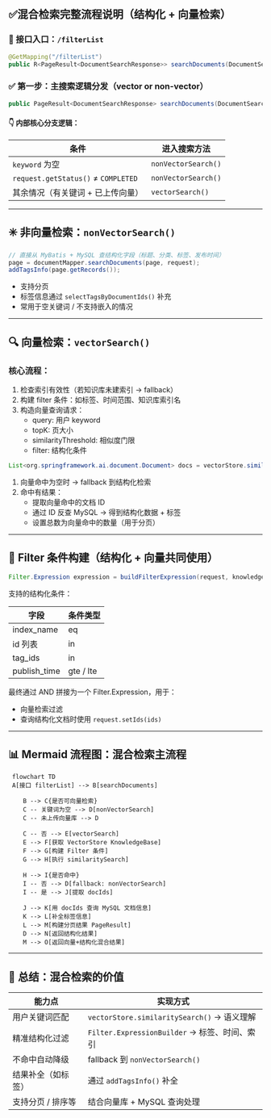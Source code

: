 ## ✅混合检索完整流程说明（结构化 + 向量检索）

### 🔹 接口入口：`/filterList`

```java
@GetMapping("/filterList")
public R<PageResult<DocumentSearchResponse>> searchDocuments(DocumentSearchRequest request)
```

### ✅ 第一步：主搜索逻辑分发（vector or non-vector）

```java
public PageResult<DocumentSearchResponse> searchDocuments(DocumentSearchRequest request)
```

#### 👇 内部核心分支逻辑：

| 条件                                | 进入搜索方法        |
| ----------------------------------- | ------------------- |
| `keyword` 为空                      | `nonVectorSearch()` |
| `request.getStatus()` ≠ `COMPLETED` | `nonVectorSearch()` |
| 其余情况（有关键词 + 已上传向量）   | `vectorSearch()`    |

------

## ✳️ 非向量检索：`nonVectorSearch()`

```java
// 直接从 MyBatis + MySQL 查结构化字段（标题、分类、标签、发布时间）
page = documentMapper.searchDocuments(page, request);
addTagsInfo(page.getRecords());
```

- 支持分页
- 标签信息通过 `selectTagsByDocumentIds()` 补充
- 常用于空关键词 / 不支持嵌入的情况

------

## 🔍 向量检索：`vectorSearch()`

### 核心流程：

1. 检查索引有效性（若知识库未建索引 → fallback）
2. 构建 filter 条件：如标签、时间范围、知识库索引名
3. 构造向量查询请求：
   - query: 用户 keyword
   - topK: 页大小
   - similarityThreshold: 相似度门限
   - filter: 结构化条件

```java
List<org.springframework.ai.document.Document> docs = vectorStore.similaritySearch(searchRequest);
```

1. 向量命中为空时 → fallback 到结构化检索
2. 命中有结果：
   - 提取向量命中的文档 ID
   - 通过 ID 反查 MySQL → 得到结构化数据 + 标签
   - 设置总数为向量命中的数量（用于分页）

------

## 🧩 Filter 条件构建（结构化 + 向量共同使用）

```java
Filter.Expression expression = buildFilterExpression(request, knowledgeBase)
```

支持的结构化条件：

| 字段         | 条件类型  |
| ------------ | --------- |
| index_name   | eq        |
| id 列表      | in        |
| tag_ids      | in        |
| publish_time | gte / lte |



最终通过 AND 拼接为一个 Filter.Expression，用于：

- 向量检索过滤
- 查询结构化文档时使用 `request.setIds(ids)`

------

## 📊 Mermaid 流程图：混合检索主流程

```mermaid
 flowchart TD
 A[接口 filterList] --> B[searchDocuments]

    B --> C{是否可向量检索}
    C -- 关键词为空 --> D[nonVectorSearch]
    C -- 未上传向量库 --> D

    C -- 否 --> E[vectorSearch]
    E --> F[获取 VectorStore KnowledgeBase]
    F --> G[构建 Filter 条件]
    G --> H[执行 similaritySearch]

    H --> I{是否命中}
    I -- 否 --> D[fallback: nonVectorSearch]
    I -- 是 --> J[提取 docIds]

    J --> K[用 docIds 查询 MySQL 文档信息]
    K --> L[补全标签信息]
    L --> M[构建分页结果 PageResult]
    D --> N[返回结构化结果]
    M --> O[返回向量+结构化混合结果]
```

------

## 🧠 总结：混合检索的价值

| 能力点             | 实现方式                                      |
| ------------------ | --------------------------------------------- |
| 用户关键词匹配     | `vectorStore.similaritySearch()` → 语义理解   |
| 精准结构化过滤     | `Filter.ExpressionBuilder` → 标签、时间、索引 |
| 不命中自动降级     | fallback 到 `nonVectorSearch()`               |
| 结果补全（如标签） | 通过 `addTagsInfo()` 补全                     |
| 支持分页 / 排序等  | 结合向量库 + MySQL 查询处理                   |